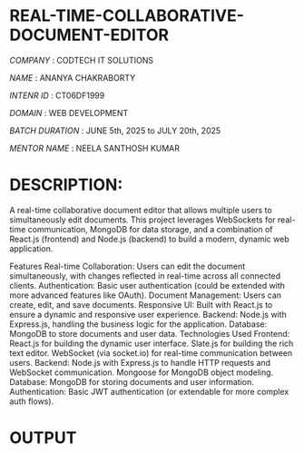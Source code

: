 # REAL-TIME-COLLABORATIVE-DOCUMENT-EDITOR
*COMPANY* : CODTECH IT SOLUTIONS

*NAME* : ANANYA CHAKRABORTY

*INTENR ID* : CT06DF1999

*DOMAIN* : WEB DEVELOPMENT

*BATCH DURATION* : JUNE 5th, 2025 to JULY 20th, 2025

*MENTOR NAME* : NEELA SANTHOSH KUMAR

# DESCRIPTION:

A real-time collaborative document editor that allows multiple users to simultaneously edit documents. This project leverages WebSockets for real-time communication, MongoDB for data storage, and a combination of React.js (frontend) and Node.js (backend) to build a modern, dynamic web application.

Features Real-time Collaboration: Users can edit the document simultaneously, with changes reflected in real-time across all connected clients. Authentication: Basic user authentication (could be extended with more advanced features like OAuth). Document Management: Users can create, edit, and save documents. Responsive UI: Built with React.js to ensure a dynamic and responsive user experience. Backend: Node.js with Express.js, handling the business logic for the application. Database: MongoDB to store documents and user data. Technologies Used Frontend: React.js for building the dynamic user interface. Slate.js for building the rich text editor. WebSocket (via socket.io) for real-time communication between users. Backend: Node.js with Express.js to handle HTTP requests and WebSocket communication. Mongoose for MongoDB object modeling. Database: MongoDB for storing documents and user information. Authentication: Basic JWT authentication (or extendable for more complex auth flows).

# OUTPUT


